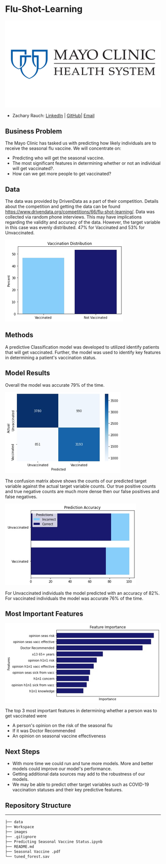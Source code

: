 # Flu-Shot-Learning
![img](./images/Mayo_Clinic.Header.webp)
- Zachary Rauch: 
[LinkedIn](https://www.linkedin.com/in/zach-rauch/) |
[GitHub](https://github.com/ZachRauch)|
[Email](zach.rauch0@gmail.com)

## Business Problem
The Mayo Clinic has tasked us with predicting how likely individuals are to receive the seasonal flu vaccine. We will concentrate on:

- Predicting who will get the seasonal vaccine.
- The most significant features in determining whether or not an individual will get vaccinated?.
- How can we get more people to get vaccinated?

## Data
The data was provided by DrivenData as a part of their competition. Details about the competition and getting the data can be found https://www.drivendata.org/competitions/66/flu-shot-learning/. Data was collected via random phone interviews. This may have implications regarding the validity and accuracy of the data. However, the target variable in this case was evenly distributed. 47% for Vaccinated and 53% for Unvaccinated. 

![img](./images/Vaccination_Distribution.jpeg)

## Methods
A predictive Classification model was developed to utilized identify patients that will get vaccinated. Further, the model was used to identify key features in determining a patient's vaccination status.

## Model Results 
Overall the model was accurate 79% of the time.

![img](./images/Confusion2.jpeg)

The confusion matrix above shows the counts of our predicted target variable against the actual target variable counts. Our true positive counts and true negative counts are much more dense then our false positives and false negatives.

![img](./images/Prediction_Accuracy.jpeg)

For Unvaccinated individuals the model predicted with an accuracy of 82%. For vaccinated individuals the model was accurate 76% of the time.

## Most Important Features

![img](./images/Feature_Importance.jpeg)

The top 3 most important features in determining whether a person was to get vaccinated were
- A person's opinion on the risk of the seasonal flu
- If it was Doctor Recommended
- An opinion on seasonal vaccine effectiveness

## Next Steps
- With more time we could run and tune more models. More and better models could improve our model's performance.
- Getting additional data sources may add to the robustness of our models.
- We may be able to predict other target variables such as COVID-19 vaccination statuses and their key predictive features.

## Repository Structure
---
```
├── data  
├── Workspace
├── images
├── .gitignore
├── Predicting Seasonal Vaccine Status.ipynb
├── README.md
├── Seasonal Vaccine .pdf
└── tuned_forest.sav
```
